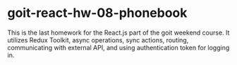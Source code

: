 # goit-react-hw-08-phonebook
This is the last homework for the React.js part of the goit weekend course. It utilizes Redux Toolkit, async operations, sync actions, routing, communicating with external API, and using authentication token for logging in.
